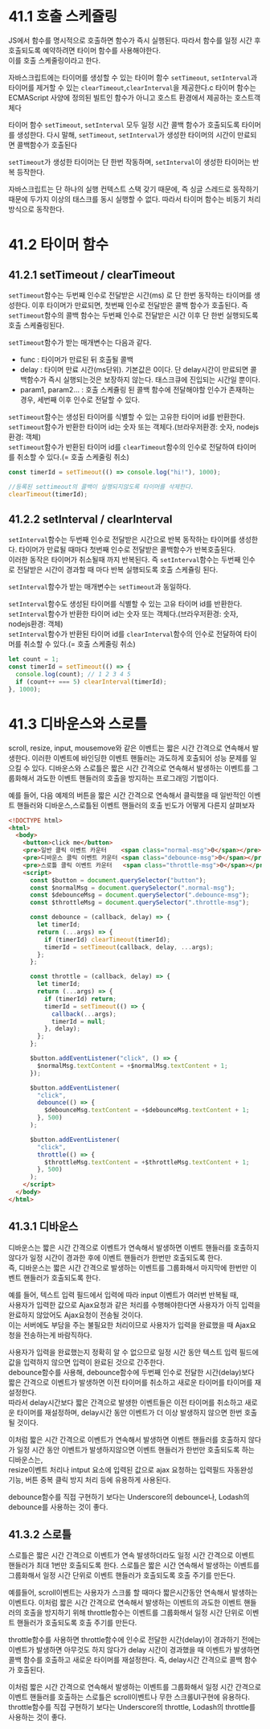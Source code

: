 # 41.1 호출 스케쥴링

JS에서 함수를 명시적으로 호출하면 함수가 즉시 실행된다. 따라서 함수를 일정 시간 후 호출되도록 예약하려면 타이머 함수를 사용해야한다.<br>
이를 호출 스케줄링이라고 한다.

자바스크립트에는 타이머를 생성할 수 있는 타이머 함수 `setTimeout`, `setInterval`과 타이머를 제거할 수 있는 `clearTimeout`,`clearInterval`을 제공한다.c
타이머 함수는 ECMAScript 사양에 정의된 빌트인 함수가 아니고 호스트 환경에서 제공하는 호스트객체다

타이머 함수 `setTimeout`, `setInterval` 모두 일정 시간 콜백 함수가 호출되도록 타이머를 생성한다. 다시 말해, `setTimeout`, `setInterval`가 생성한 타이머의 시간이 만료되면
콜백함수가 호출된다

`setTimeout`가 생성한 타이머는 단 한번 작동하며, `setInterval`이 생성한 타이머는 반복 등작한다.

자바스크립트는 단 하나의 실행 컨텍스트 스택 갖기 때문에, 즉 싱글 스레드로 동작하기 때문에 두가지 이상의 태스크를 동시 실행할 수 없다.
따라서 타이머 함수는 비동기 처리 방식으로 동작한다.

# 41.2 타이머 함수

## 41.2.1 setTimeout / clearTimeout

`setTimeout`함수는 두번째 인수로 전달받은 시간(ms) 로 단 한번 동작하는 타이머를 생성한다. 이후 타이머가 만료되면, 첫번째 인수로 전달받은 콜백 함수가 호출된다.
즉 `setTimeout`함수의 콜백 함수는 두번째 인수로 전달받은 시간 이후 단 한번 실행되도록 호출 스케쥴링된다.

`setTimeout`함수가 받는 매개변수는 다음과 같다.

- func : 타이머가 만료된 뒤 호출될 콜백
- delay : 타이머 만료 시간(ms단위). 기본값은 0이다. 단 delay시간이 만료되면 콜백함수가 즉시 실행되는것은 보장하지 않는다. 태스크큐에 진입되는 시간일 뿐이다.
- param1, param2... : 호출 스케쥴링 된 콜백 함수에 전달해야할 인수가 존재하는 경우, 세번째 이후 인수로 전달할 수 있다.

`setTimeout`함수는 생성된 타이머를 식별할 수 있는 고유한 타이머 id를 반환한다. `setTimeout`함수가 반환한 타이머 id는 숫자 또는 객체다.(브라우저환경: 숫자, nodejs환경: 객체)<br>
`setTimeout`함수가 반환된 타이머 id를 `clearTimeout`함수의 인수로 전달하여 타이머를 취소할 수 있다.(= 호출 스케줄링 취소)

```js
const timerId = setTimeout(() => console.log("hi!"), 1000);

//등록된 settimeout의 콜백이 실행되지않도록 타이머를 삭제한다.
clearTimeout(timerId);
```

## 41.2.2 setInterval / clearInterval

`setInterval`함수는 두번째 인수로 전달받은 시간으로 반복 동작하는 타이머를 생성한다. 타이머가 만료될 때마다 첫번째 인수로 전달받은 콜백함수가 반복호출된다. <br>
이러한 동작은 타이머가 취소될때 까지 반복된다. 즉 `setInterval`함수는 두번째 인수로 전달받은 시간이 경과할 때 마다 반복 실행되도록 호출 스케쥴링 된다.

`setInterval`함수가 받는 매개변수는 `setTimeout`과 동일하다.

`setInterval`함수도 생성된 타이머를 식별할 수 있는 고유 타이머 id를 반환한다. `setInterval`함수가 반환한 타이머 id는 숫자 또는 객체다.(브라우저환경: 숫자, nodejs환경: 객체)<br>
`setInterval`함수가 반환된 타이머 id를 `clearInterval`함수의 인수로 전달하여 타이머를 취소할 수 있다.(= 호출 스케줄링 취소)

```js
let count = 1;
const timerId = setTimeout(() => {
  console.log(count); // 1 2 3 4 5
  if (count++ === 5) clearInterval(timerId);
}, 1000);
```

# 41.3 디바운스와 스로틀

scroll, resize, input, mousemove와 같은 이벤트는 짧은 시간 간격으로 연속해서 발생한다. 이러한 이벤트에 바인딩한 이벤트 핸들러는 과도하게 호출되어 성능 문제를 일으킬 수 있다.
디바운스와 스로틀은 짧은 시간 간격으로 연속해서 발생하는 이벤트를 그룹화해서 과도한 이벤트 핸들러의 호출을 방지하는 프로그래밍 기법이다.

예를 들어, 다음 예제의 버튼을 짧은 시간 간격으로 연속해서 클릭했을 때 일반적인 이벤트 핸들러와 디바운스,스로틀된 이벤트 핸들러의 호출 빈도가 어떻게 다른지 살펴보자

```html
<!DOCTYPE html>
<html>
  <body>
    <button>click me</button>
    <pre>일반 클릭 이벤트 카운터    <span class="normal-msg">0</span></pre>
    <pre>디바운스 클릭 이벤트 카운터 <span class="debounce-msg">0</span></pre>
    <pre>스로틀 클릭 이벤트 카운터   <span class="throttle-msg">0</span></pre>
    <script>
      const $button = document.querySelector("button");
      const $normalMsg = document.querySelector(".normal-msg");
      const $debounceMsg = document.querySelector(".debounce-msg");
      const $throttleMsg = document.querySelector(".throttle-msg");

      const debounce = (callback, delay) => {
        let timerId;
        return (...args) => {
          if (timerId) clearTimeout(timerId);
          timerId = setTimeout(callback, delay, ...args);
        };
      };

      const throttle = (callback, delay) => {
        let timerId;
        return (...args) => {
          if (timerId) return;
          timerId = setTimeout(() => {
            callback(...args);
            timerId = null;
          }, delay);
        };
      };

      $button.addEventListener("click", () => {
        $normalMsg.textContent = +$normalMsg.textContent + 1;
      });

      $button.addEventListener(
        "click",
        debounce(() => {
          $debounceMsg.textContent = +$debounceMsg.textContent + 1;
        }, 500)
      );

      $button.addEventListener(
        "click",
        throttle(() => {
          $throttleMsg.textContent = +$throttleMsg.textContent + 1;
        }, 500)
      );
    </script>
  </body>
</html>
```

## 41.3.1 디바운스

디바운스는 짧은 시간 간격으로 이벤트가 연속해서 발생하면 이벤트 핸들러를 호출하지 않다가 일정 시간이 경과한 후에 이벤트 핸들러가 한번만 호출되도록 한다.<br>
즉, 디바운스는 짧은 시간 간격으로 발생하는 이벤트를 그룹화해서 마지막에 한번만 이벤트 핸들러가 호출되도록 한다.

예를 들어, 텍스트 입력 필드에서 입력에 따라 input 이벤트가 여러번 반복될 때,<br>
사용자가 입력한 값으로 Ajax요청과 같은 처리를 수행해야한다면 사용자가 아직 입력을 완료하지 않았어도 Ajax요청이 전송될 것이다.<br>
이는 서버에도 부담을 주는 불필요한 처리이므로 사용자가 입력을 완료했을 때 Ajax요청을 전송하는게 바람직하다.

사용자가 입력을 완료했는지 정확히 알 수 없으므로 일정 시간 동안 텍스트 입력 필드에 값을 입력하지 않으면 입력이 완료된 것으로 간주한다.<br>
debounce함수를 사용해, debounce함수에 두번째 인수로 전달한 시간(delay)보다 짧은 간격으로 이벤트가 발생하면 이전 타이머를 취소하고 새로운 타이머를 타이머를 재설정한다.<br>
따라서 delay시간보다 짧은 간격으로 발생한 이벤트들은 이전 타이머를 취소하고 새로운 타이머를 재설정하며, delay시간 동안 이벤트가 더 이상 발생하지 않으면 한번 호출될 것이다.

이처럼 짧은 시간 간격으로 이벤트가 연속해서 발생하면 이벤트 핸들러를 호출하지 않다가 일정 시간 동안 이벤트가 발생하지않으면 이벤트 핸들러가 한번만 호출되도록 하는 디바운스는,<br>
resize이벤트 처리나 intput 요소에 입력된 값으로 ajax 요청하는 입력필드 자동완성 기능, 버튼 중복 클릭 방지 처리 등에 유용하게 사용된다.

debounce함수를 직접 구현하기 보다는 Underscore의 debounce나, Lodash의 debounce를 사용하는 것이 좋다.

## 41.3.2 스로틀

스로틀은 짧은 시간 간격으로 이벤트가 연속 발생하더라도 일정 시간 간격으로 이벤트 핸들러가 최대 1번만 호출되도록 한다.
스로틀은 짧은 시간 연속해서 발생하는 이벤트를 그룹화해서 일정 시간 단위로 이벤트 핸들러가 호출되도록 호출 주기를 만든다.

예를들어, scroll이벤트는 사용자가 스크롤 할 때마다 짧은시간동안 연속해서 발생하는 이벤트다.
이처럼 짧은 시간 간격으로 연속해서 발생하는 이벤트의 과도한 이벤트 핸들러의 호출을 방지하기 위해 throttle함수는 이벤트를 그룹화해서 일정 시간 단위로 이벤트 핸들러가 호출되도록 호출 주기를 만든다.

throttle함수를 사용하면 throttle함수에 인수로 전달한 시간(delay)이 경과하기 전에는 이벤트가 발생하면 아무것도 하지 않다가 delay 시간이 경과했을 때 이벤트가 발생하면 콜백 함수를 호출하고 새로운 타이머를 재설정한다.
즉, delay시간 간격으로 콜백 함수가 호출된다.

이처럼 짧은 시간 간격으로 연속해서 발생하는 이벤트를 그룹화해서 일정 시간 간격으로 이벤트 핸들러를 호출하는 스로틀은 scroll이벤트나 무한 스크롤UI구현에 유용하다.
throttle함수를 직접 구현하기 보다는 Underscore의 throttle, Lodash의 throttle를 사용하는 것이 좋다.
